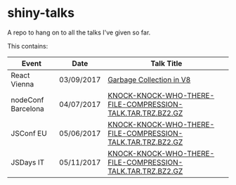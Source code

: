 # shiny-talks

A repo to hang on to all the talks I've given so far.

This contains:

| Event | Date | Talk Title |
| ----- | ---- | ---------- |
| React Vienna | 03/09/2017 | [Garbage Collection in V8](https://lrlna.github.io/shiny-talks/react-vienna-2017/#0) |
| nodeConf Barcelona | 04/07/2017 | [KNOCK-KNOCK-WHO-THERE-FILE-COMPRESSION-TALK.TAR.TRZ.BZ2.GZ](https://lrlna.github.io/shiny-talks/nodeconf-bcn-2017/#0) |
| JSConf EU | 05/06/2017 | [KNOCK-KNOCK-WHO-THERE-FILE-COMPRESSION-TALK.TAR.TRZ.BZ2.GZ](https://lrlna.github.io/shiny-talks/jsconfeu-2017/#0) |
| JSDays IT | 05/11/2017 | [KNOCK-KNOCK-WHO-THERE-FILE-COMPRESSION-TALK.TAR.TRZ.BZ2.GZ](https://lrlna.github.io/shiny-talks/jsdays-it-2017/#0) |
